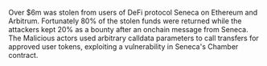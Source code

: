 Over $6m was stolen from users of DeFi protocol Seneca on Ethereum and Arbitrum. Fortunately 80% of the stolen funds were returned while the attackers kept 20% as a bounty after an onchain message from Seneca. The Malicious actors used arbitrary calldata parameters to call transfers for approved user tokens, exploiting a vulnerability in Seneca's Chamber contract.
